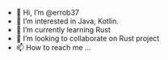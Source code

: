 - 👋 Hi, I’m @errob37
- 👀 I’m interested in Java, Kotlin.
- 🌱 I’m currently learning Rust
- 💞️ I’m looking to collaborate on Rust project
- 📫 How to reach me ...

<!---
errob37/errob37 is a ✨ special ✨ repository because its `README.md` (this file) appears on your GitHub profile.
You can click the Preview link to take a look at your changes.
--->

